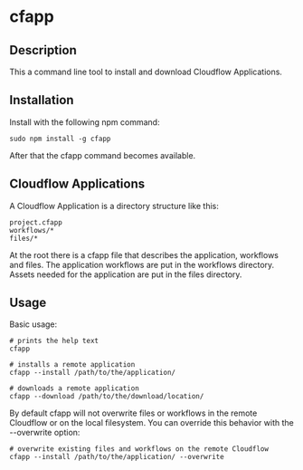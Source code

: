 # cfapp

## Description

This a command line tool to install and download Cloudflow Applications.

## Installation

Install with the following npm command:

    sudo npm install -g cfapp

After that the cfapp command becomes available.

## Cloudflow Applications

A Cloudflow Application is a directory structure like this:

    project.cfapp
    workflows/*
    files/*

At the root there is a cfapp file that describes the application, workflows and
files.  The application workflows are put in the workflows directory.  Assets
needed for the application are put in the files directory.

## Usage

Basic usage:

    # prints the help text
    cfapp

    # installs a remote application
    cfapp --install /path/to/the/application/

    # downloads a remote application
    cfapp --download /path/to/the/download/location/

By default cfapp will not overwrite files or workflows in the remote Cloudflow
or on the local filesystem.  You can override this behavior with the --overwrite option:

    # overwrite existing files and workflows on the remote Cloudflow
    cfapp --install /path/to/the/application/ --overwrite

